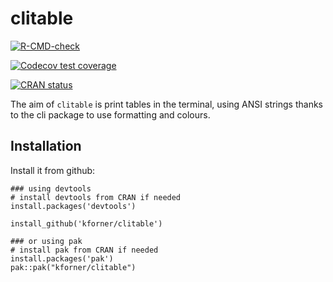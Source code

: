   # clitable

  <!-- badges: start -->
  [![R-CMD-check](https://github.com/kforner/clitable/actions/workflows/R-CMD-check.yaml/badge.svg)](https://github.com/kforner/clitable/actions/workflows/R-CMD-check.yaml)

  [![Codecov test coverage](https://codecov.io/gh/kforner/clitable/branch/main/graph/badge.svg)](https://app.codecov.io/gh/kforner/clitable?branch=main)

  [![CRAN status](https://www.r-pkg.org/badges/version/clitable)](https://CRAN.R-project.org/package=clitable)
  <!-- badges: end -->

The aim of `clitable` is print tables in the terminal, using ANSI strings thanks to the cli package 
to use formatting and colours. 



## Installation




Install it from github: 
```
### using devtools
# install devtools from CRAN if needed
install.packages('devtools') 

install_github('kforner/clitable')

### or using pak
# install pak from CRAN if needed
install.packages('pak') 
pak::pak("kforner/clitable")
```

